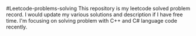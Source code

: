 #Leetcode-problems-solving
This repository is my leetcode solved problem record.
I would update my various solutions and description if I have free time.
I'm focusing on solving problem with C++ and C# language code recently. 

